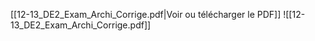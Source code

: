 ﻿[[12-13_DE2_Exam_Archi_Corrige.pdf|Voir ou télécharger le PDF]]
![[12-13_DE2_Exam_Archi_Corrige.pdf]]
